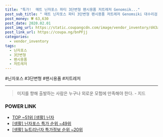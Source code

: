 ```yaml
--- 
title: "특가!  매트 닌자포스 파티 3단변형 팬시용품 저트레저 Genomsik..." 
post_sub_title: " 매트 닌자포스 파티 3단변형 팬시용품 저트레저 Genomsiki 대수리검" 
post_money: ₩ 63,630 
post_date: 2020.02.01 
post_img_url: https://static.coupangcdn.com/image/vendor_inventory/d43a/399dddb0b2f4ea52bf6605308ec66673a7f37ced6d29082e7e1c4a621c2f.jpg 
post_link_url: https://coupa.ng/bnPFjj 
categories: 
  - vendor_inventory 
tags: 
  - 닌자포스 
  - 3단변형 
  - 팬시용품 
  - 저트레저 
--- 
```

  #닌자포스 #3단변형 #팬시용품 #저트레저 
<hr> 

> 미지를 향해 출발하는 사람은 누구나 외로운 모험에 만족해야 한다. - 지드 


### POWER LINK

* <a href="https://blog.naver.com/fasyy4321/221777670019" target="_blank"> TOP ~51위 [생활] 닌자</a>
* <a href="https://blog.naver.com/sakai111/221792424679" target="_blank"> [생활] 닌자포스 특가 순위 ~49위</a>
* <a href="https://blog.naver.com/sakai111/221779878520" target="_blank"> [생활] 뉴트리닌자 특가정보 순위 ~20위</a>
